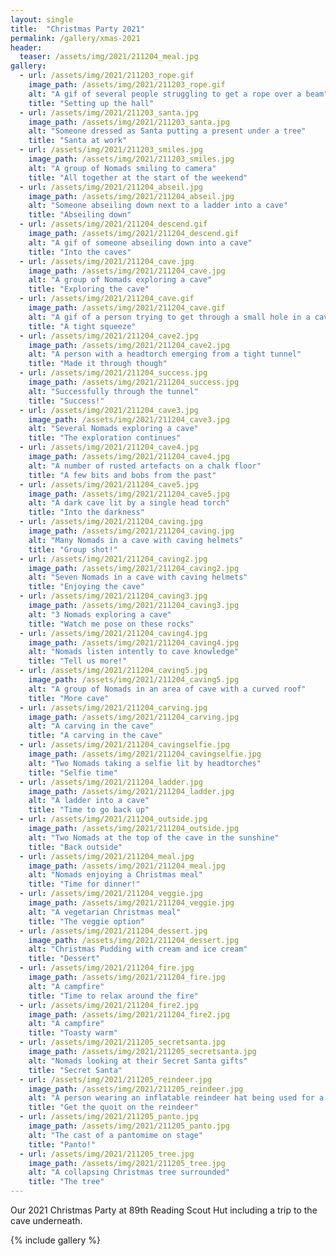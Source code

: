 ```yaml
---
layout: single
title:  "Christmas Party 2021"
permalink: /gallery/xmas-2021
header:
  teaser: /assets/img/2021/211204_meal.jpg
gallery:
  - url: /assets/img/2021/211203_rope.gif
    image_path: /assets/img/2021/211203_rope.gif
    alt: "A gif of several people struggling to get a rope over a beam"
    title: "Setting up the hall"
  - url: /assets/img/2021/211203_santa.jpg
    image_path: /assets/img/2021/211203_santa.jpg
    alt: "Someone dressed as Santa putting a present under a tree"
    title: "Santa at work"
  - url: /assets/img/2021/211203_smiles.jpg
    image_path: /assets/img/2021/211203_smiles.jpg
    alt: "A group of Nomads smiling to camera"
    title: "All together at the start of the weekend"
  - url: /assets/img/2021/211204_abseil.jpg
    image_path: /assets/img/2021/211204_abseil.jpg
    alt: "Someone abseiling down next to a ladder into a cave"
    title: "Abseiling down"
  - url: /assets/img/2021/211204_descend.gif
    image_path: /assets/img/2021/211204_descend.gif
    alt: "A gif of someone abseiling down into a cave"
    title: "Into the caves"
  - url: /assets/img/2021/211204_cave.jpg
    image_path: /assets/img/2021/211204_cave.jpg
    alt: "A group of Nomads exploring a cave"
    title: "Exploring the cave"
  - url: /assets/img/2021/211204_cave.gif
    image_path: /assets/img/2021/211204_cave.gif
    alt: "A gif of a person trying to get through a small hole in a cave"
    title: "A tight squeeze"
  - url: /assets/img/2021/211204_cave2.jpg
    image_path: /assets/img/2021/211204_cave2.jpg
    alt: "A person with a headtorch emerging from a tight tunnel"
    title: "Made it through though"
  - url: /assets/img/2021/211204_success.jpg
    image_path: /assets/img/2021/211204_success.jpg
    alt: "Successfully through the tunnel"
    title: "Success!"
  - url: /assets/img/2021/211204_cave3.jpg
    image_path: /assets/img/2021/211204_cave3.jpg
    alt: "Several Nomads exploring a cave"
    title: "The exploration continues"
  - url: /assets/img/2021/211204_cave4.jpg
    image_path: /assets/img/2021/211204_cave4.jpg
    alt: "A number of rusted artefacts on a chalk floor"
    title: "A few bits and bobs from the past"
  - url: /assets/img/2021/211204_cave5.jpg
    image_path: /assets/img/2021/211204_cave5.jpg
    alt: "A dark cave lit by a single head torch"
    title: "Into the darkness"
  - url: /assets/img/2021/211204_caving.jpg
    image_path: /assets/img/2021/211204_caving.jpg
    alt: "Many Nomads in a cave with caving helmets"
    title: "Group shot!"
  - url: /assets/img/2021/211204_caving2.jpg
    image_path: /assets/img/2021/211204_caving2.jpg
    alt: "Seven Nomads in a cave with caving helmets"
    title: "Enjoying the cave"
  - url: /assets/img/2021/211204_caving3.jpg
    image_path: /assets/img/2021/211204_caving3.jpg
    alt: "3 Nomads exploring a cave"
    title: "Watch me pose on these rocks"
  - url: /assets/img/2021/211204_caving4.jpg
    image_path: /assets/img/2021/211204_caving4.jpg
    alt: "Nomads listen intently to cave knowledge"
    title: "Tell us more!"
  - url: /assets/img/2021/211204_caving5.jpg
    image_path: /assets/img/2021/211204_caving5.jpg
    alt: "A group of Nomads in an area of cave with a curved roof"
    title: "More cave"
  - url: /assets/img/2021/211204_carving.jpg
    image_path: /assets/img/2021/211204_carving.jpg
    alt: "A carving in the cave"
    title: "A carving in the cave"
  - url: /assets/img/2021/211204_cavingselfie.jpg
    image_path: /assets/img/2021/211204_cavingselfie.jpg
    alt: "Two Nomads taking a selfie lit by headtorches"
    title: "Selfie time"
  - url: /assets/img/2021/211204_ladder.jpg
    image_path: /assets/img/2021/211204_ladder.jpg
    alt: "A ladder into a cave"
    title: "Time to go back up"
  - url: /assets/img/2021/211204_outside.jpg
    image_path: /assets/img/2021/211204_outside.jpg
    alt: "Two Nomads at the top of the cave in the sunshine"
    title: "Back outside"
  - url: /assets/img/2021/211204_meal.jpg
    image_path: /assets/img/2021/211204_meal.jpg
    alt: "Nomads enjoying a Christmas meal"
    title: "Time for dinner!"
  - url: /assets/img/2021/211204_veggie.jpg
    image_path: /assets/img/2021/211204_veggie.jpg
    alt: "A vegetarian Christmas meal"
    title: "The veggie option"
  - url: /assets/img/2021/211204_dessert.jpg
    image_path: /assets/img/2021/211204_dessert.jpg
    alt: "Christmas Pudding with cream and ice cream"
    title: "Dessert"
  - url: /assets/img/2021/211204_fire.jpg
    image_path: /assets/img/2021/211204_fire.jpg
    alt: "A campfire"
    title: "Time to relax around the fire"
  - url: /assets/img/2021/211204_fire2.jpg
    image_path: /assets/img/2021/211204_fire2.jpg
    alt: "A campfire"
    title: "Toasty warm"
  - url: /assets/img/2021/211205_secretsanta.jpg
    image_path: /assets/img/2021/211205_secretsanta.jpg
    alt: "Nomads looking at their Secret Santa gifts"
    title: "Secret Santa"
  - url: /assets/img/2021/211205_reindeer.jpg
    image_path: /assets/img/2021/211205_reindeer.jpg
    alt: "A person wearing an inflatable reindeer hat being used for a game of quoits"
    title: "Get the quoit on the reindeer"
  - url: /assets/img/2021/211205_panto.jpg
    image_path: /assets/img/2021/211205_panto.jpg
    alt: "The cast of a pantomime on stage"
    title: "Panto!"
  - url: /assets/img/2021/211205_tree.jpg
    image_path: /assets/img/2021/211205_tree.jpg
    alt: "A collapsing Christmas tree surrounded"
    title: "The tree"
---
```


Our 2021 Christmas Party at 89th Reading Scout Hut including a trip to the cave underneath.
<!--more-->
{% include gallery  %}